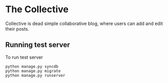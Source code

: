 The Collective
==============

Collective is dead simple collaborative blog, where users can add and edit their posts.

## Running test server

To run test server

    python manage.py syncdb
    python manage.py migrate
    python manage.py runserver


